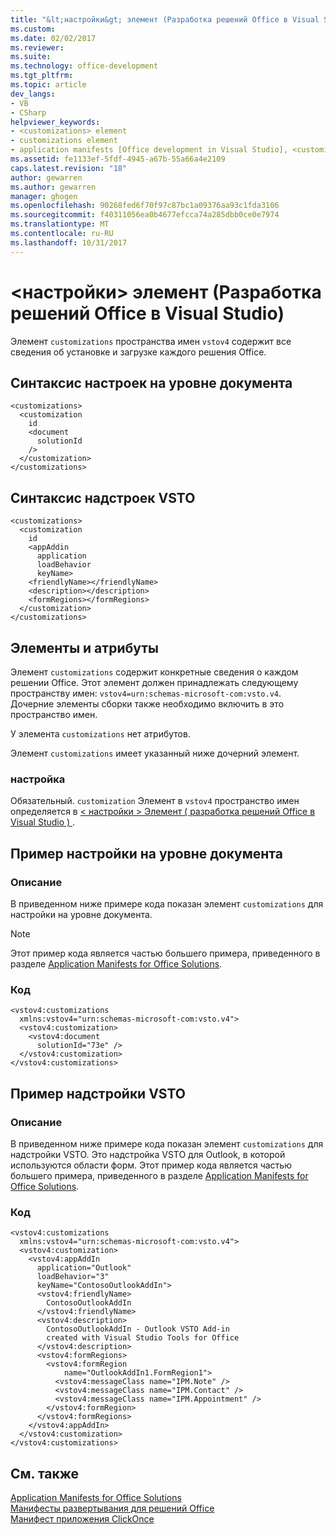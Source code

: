 ```yaml
---
title: "&lt;настройки&gt; элемент (Разработка решений Office в Visual Studio) | Документы Microsoft"
ms.custom: 
ms.date: 02/02/2017
ms.reviewer: 
ms.suite: 
ms.technology: office-development
ms.tgt_pltfrm: 
ms.topic: article
dev_langs:
- VB
- CSharp
helpviewer_keywords:
- <customizations> element
- customizations element
- application manifests [Office development in Visual Studio], <customizations> element
ms.assetid: fe1133ef-5fdf-4945-a67b-55a66a4e2109
caps.latest.revision: "18"
author: gewarren
ms.author: gewarren
manager: ghogen
ms.openlocfilehash: 90268fed6f70f97c87bc1a09376aa93c1fda3106
ms.sourcegitcommit: f40311056ea0b4677efcca74a285dbb0ce0e7974
ms.translationtype: MT
ms.contentlocale: ru-RU
ms.lasthandoff: 10/31/2017
---
```

# <a name="ltcustomizationsgt-element-office-development-in-visual-studio"></a>&lt;настройки&gt; элемент (Разработка решений Office в Visual Studio)
  Элемент `customizations` пространства имен `vstov4` содержит все сведения об установке и загрузке каждого решения Office.  
  
## <a name="syntax-for-document-level-customizations"></a>Синтаксис настроек на уровне документа  
  
```  
<customizations>  
  <customization  
    id  
    <document  
      solutionId  
    />  
  </customization>  
</customizations>  
```  
  
## <a name="syntax-for-vsto-add-ins"></a>Синтаксис надстроек VSTO  
  
```  
<customizations>  
  <customization  
    id  
    <appAddin  
      application  
      loadBehavior  
      keyName>  
    <friendlyName></friendlyName>  
    <description></description>  
    <formRegions></formRegions>  
  </customization>  
</customizations>  
```  
  
## <a name="elements-and-attributes"></a>Элементы и атрибуты  
 Элемент `customizations` содержит конкретные сведения о каждом решении Office. Этот элемент должен принадлежать следующему пространству имен: `vstov4=urn:schemas-microsoft-com:vsto.v4`. Дочерние элементы сборки также необходимо включить в это пространство имен.  
  
 У элемента `customizations` нет атрибутов.  
  
 Элемент `customizations` имеет указанный ниже дочерний элемент.  
  
### <a name="customization"></a>настройка  
 Обязательный. `customization` Элемент в `vstov4` пространство имен определяется в [&#60; настройки &#62; Элемент &#40; разработка решений Office в Visual Studio &#41; ](../vsto/customization-element-office-development-in-visual-studio.md).  
  
## <a name="example-of-a-document-level-customization"></a>Пример настройки на уровне документа  
  
### <a name="description"></a>Описание  
 В приведенном ниже примере кода показан элемент `customizations` для настройки на уровне документа.  
  
> [!NOTE]  
>  Этот пример кода является частью большего примера, приведенного в разделе [Application Manifests for Office Solutions](../vsto/application-manifests-for-office-solutions.md).  
  
### <a name="code"></a>Код  
  
```  
<vstov4:customizations   
  xmlns:vstov4="urn:schemas-microsoft-com:vsto.v4">  
  <vstov4:customization>  
    <vstov4:document   
      solutionId="73e" />  
  </vstov4:customization>  
</vstov4:customizations>  
```  
  
## <a name="example-of-an-vsto-add-in"></a>Пример надстройки VSTO  
  
### <a name="description"></a>Описание  
 В приведенном ниже примере кода показан элемент `customizations` для надстройки VSTO. Это надстройка VSTO для Outlook, в которой используются области форм. Этот пример кода является частью большего примера, приведенного в разделе [Application Manifests for Office Solutions](../vsto/application-manifests-for-office-solutions.md).  
  
### <a name="code"></a>Код  
  
```  
<vstov4:customizations   
  xmlns:vstov4="urn:schemas-microsoft-com:vsto.v4">  
  <vstov4:customization>  
    <vstov4:appAddIn   
      application="Outlook"   
      loadBehavior="3"   
      keyName="ContosoOutlookAddIn">  
      <vstov4:friendlyName>  
        ContosoOutlookAddIn  
      </vstov4:friendlyName>  
      <vstov4:description>  
        ContosoOutlookAddIn - Outlook VSTO Add-in   
        created with Visual Studio Tools for Office  
      </vstov4:description>  
      <vstov4:formRegions>  
        <vstov4:formRegion  
            name="OutlookAddIn1.FormRegion1">  
          <vstov4:messageClass name="IPM.Note" />  
          <vstov4:messageClass name="IPM.Contact" />  
          <vstov4:messageClass name="IPM.Appointment" />  
        </vstov4:formRegion>  
      </vstov4:formRegions>  
    </vstov4:appAddIn>  
  </vstov4:customization>  
</vstov4:customizations>  
```  
  
## <a name="see-also"></a>См. также  
 [Application Manifests for Office Solutions](../vsto/application-manifests-for-office-solutions.md)   
 [Манифесты развертывания для решений Office](../vsto/deployment-manifests-for-office-solutions.md)   
 [Манифест приложения ClickOnce](/visualstudio/deployment/clickonce-application-manifest)  
  
  
